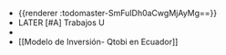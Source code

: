 - {{renderer :todomaster-SmFuIDh0aCwgMjAyMg==}}
- LATER  [#A] Trabajos U
-
- [[Modelo de Inversión- Qtobi en Ecuador]]